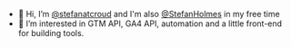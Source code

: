 - 👋 Hi, I’m [@stefanatcroud](https://github.com/stefanatcroud) and I'm also [@StefanHolmes](https://github.com/StefanHolmes) in my free time
- 👀 I’m interested in GTM API, GA4 API, automation and a little front-end for building tools.
